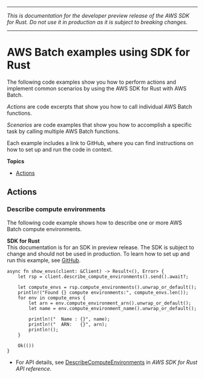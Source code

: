 --------

 *This is documentation for the developer preview release of the AWS SDK for Rust\. Do not use it in production as it is subject to breaking changes\.* 

--------

# AWS Batch examples using SDK for Rust<a name="rust_batch_code_examples"></a>

The following code examples show you how to perform actions and implement common scenarios by using the AWS SDK for Rust with AWS Batch\.

*Actions* are code excerpts that show you how to call individual AWS Batch functions\.

*Scenarios* are code examples that show you how to accomplish a specific task by calling multiple AWS Batch functions\.

Each example includes a link to GitHub, where you can find instructions on how to set up and run the code in context\.

**Topics**
+ [Actions](#w14aac14b9c17c13)

## Actions<a name="w14aac14b9c17c13"></a>

### Describe compute environments<a name="batch_DescribeComputeEnvironments_rust_topic"></a>

The following code example shows how to describe one or more AWS Batch compute environments\.

**SDK for Rust**  
This documentation is for an SDK in preview release\. The SDK is subject to change and should not be used in production\.
 To learn how to set up and run this example, see [GitHub](https://github.com/awsdocs/aws-doc-sdk-examples/tree/main/rust_dev_preview/batch#code-examples)\. 
  

```
async fn show_envs(client: &Client) -> Result<(), Error> {
    let rsp = client.describe_compute_environments().send().await?;

    let compute_envs = rsp.compute_environments().unwrap_or_default();
    println!("Found {} compute environments:", compute_envs.len());
    for env in compute_envs {
        let arn = env.compute_environment_arn().unwrap_or_default();
        let name = env.compute_environment_name().unwrap_or_default();

        println!("  Name : {}", name);
        println!("  ARN:   {}", arn);
        println!();
    }

    Ok(())
}
```
+  For API details, see [DescribeComputeEnvironments](https://docs.rs/releases/search?query=aws-sdk) in *AWS SDK for Rust API reference*\. 